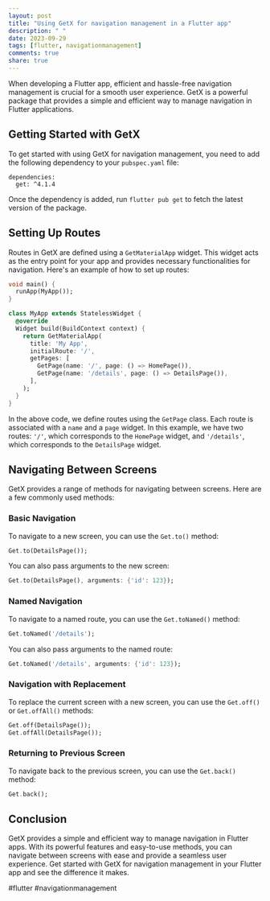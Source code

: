 ```yaml
---
layout: post
title: "Using GetX for navigation management in a Flutter app"
description: " "
date: 2023-09-29
tags: [flutter, navigationmanagement]
comments: true
share: true
---
```


When developing a Flutter app, efficient and hassle-free navigation management is crucial for a smooth user experience. GetX is a powerful package that provides a simple and efficient way to manage navigation in Flutter applications.

## Getting Started with GetX

To get started with using GetX for navigation management, you need to add the following dependency to your `pubspec.yaml` file:

```
dependencies:
  get: ^4.1.4
```

Once the dependency is added, run `flutter pub get` to fetch the latest version of the package.

## Setting Up Routes

Routes in GetX are defined using a `GetMaterialApp` widget. This widget acts as the entry point for your app and provides necessary functionalities for navigation. Here's an example of how to set up routes:

```dart
void main() {
  runApp(MyApp());
}

class MyApp extends StatelessWidget {
  @override
  Widget build(BuildContext context) {
    return GetMaterialApp(
      title: 'My App',
      initialRoute: '/',
      getPages: [
        GetPage(name: '/', page: () => HomePage()),
        GetPage(name: '/details', page: () => DetailsPage()),
      ],
    );
  }
}
```

In the above code, we define routes using the `GetPage` class. Each route is associated with a `name` and a `page` widget. In this example, we have two routes: `'/'`, which corresponds to the `HomePage` widget, and `'/details'`, which corresponds to the `DetailsPage` widget.

## Navigating Between Screens

GetX provides a range of methods for navigating between screens. Here are a few commonly used methods:

### Basic Navigation

To navigate to a new screen, you can use the `Get.to()` method:

```dart
Get.to(DetailsPage());
```

You can also pass arguments to the new screen:

```dart
Get.to(DetailsPage(), arguments: {'id': 123});
```

### Named Navigation

To navigate to a named route, you can use the `Get.toNamed()` method:

```dart
Get.toNamed('/details');
```

You can also pass arguments to the named route:

```dart
Get.toNamed('/details', arguments: {'id': 123});
```

### Navigation with Replacement

To replace the current screen with a new screen, you can use the `Get.off()` or `Get.offAll()` methods:

```dart
Get.off(DetailsPage());
Get.offAll(DetailsPage());
```

### Returning to Previous Screen

To navigate back to the previous screen, you can use the `Get.back()` method:

```dart
Get.back();
```

## Conclusion

GetX provides a simple and efficient way to manage navigation in Flutter apps. With its powerful features and easy-to-use methods, you can navigate between screens with ease and provide a seamless user experience. Get started with GetX for navigation management in your Flutter app and see the difference it makes.

#flutter #navigationmanagement